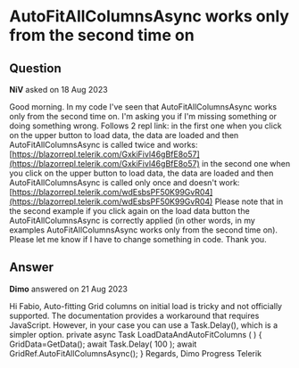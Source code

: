 # AutoFitAllColumnsAsync works only from the second time on

## Question

**NiV** asked on 18 Aug 2023

Good morning. In my code I've seen that AutoFitAllColumnsAsync works only from the second time on. I'm asking you if I'm missing something or doing something wrong. Follows 2 repl link: in the first one when you click on the upper button to load data, the data are loaded and then AutoFitAllColumnsAsync is called twice and works: [https://blazorrepl.telerik.com/GxkiFivl46gBfE8o57](https://blazorrepl.telerik.com/GxkiFivl46gBfE8o57) in the second one when you click on the upper button to load data, the data are loaded and then AutoFitAllColumnsAsync is called only once and doesn't work: [https://blazorrepl.telerik.com/wdEsbsPF50K99GvR04](https://blazorrepl.telerik.com/wdEsbsPF50K99GvR04) Please note that in the second example if you click again on the load data button the AutoFitAllColumnsAsync is correctly applied (in other words, in my examples AutoFitAllColumnsAsync works only from the second time on). Please let me know if I have to change something in code. Thank you.

## Answer

**Dimo** answered on 21 Aug 2023

Hi Fabio, Auto-fitting Grid columns on initial load is tricky and not officially supported. The documentation provides a workaround that requires JavaScript. However, in your case you can use a Task.Delay(), which is a simpler option. private async Task LoadDataAndAutoFitColumns ( ) {
GridData=GetData(); await Task.Delay( 100 ); await GridRef.AutoFitAllColumnsAsync();
} Regards, Dimo Progress Telerik
